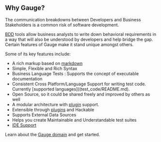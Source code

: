 ## Why Gauge?

The communication breakdowns between Developers and Business Stakeholders is a common risk of software development.

[BDD](http://agilecoach.typepad.com/agile-coaching/2012/03/bdd-in-a-nutshell.html) tools allow business analysts to write down behavioral requirements in a way that will also be understood by developers and help bridge the gap. Certain features of Gauge make it stand unique amongst others.

Some of its key features include:

* A rich markup based on [markdown](https://en.wikipedia.org/wiki/Markdown)
* Simple, Flexible and Rich Syntax
* Business Language Tests : Supports the concept of executable documentation
* Consistent Cross Platform/Language Support for writing test code. Currently [supported languages]((test_code/README.md).
* Open Source, so it could be shared freely and improved by others as well
* A modular architecture with [plugin](plugins/README.md) support.
* Extensible through [plugins](plugins/README.md) and Hackable
* Supports External Data Sources
* Helps you create Maintainable and Understandable test suites
* [IDE Support](ide_support/README.md)

Learn about the [Gauge domain](gauge_domain.md) and get started.
